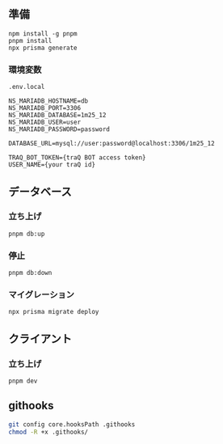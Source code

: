 ## 準備

```
npm install -g pnpm
pnpm install
npx prisma generate
```

### 環境変数

`.env.local`

```
NS_MARIADB_HOSTNAME=db
NS_MARIADB_PORT=3306
NS_MARIADB_DATABASE=1m25_12
NS_MARIADB_USER=user
NS_MARIADB_PASSWORD=password

DATABASE_URL=mysql://user:password@localhost:3306/1m25_12

TRAQ_BOT_TOKEN={traQ BOT access token}
USER_NAME={your traQ id}
```

## データベース

### 立ち上げ

```
pnpm db:up
```

### 停止

```
pnpm db:down
```

### マイグレーション

```
npx prisma migrate deploy
```

## クライアント

### 立ち上げ

```
pnpm dev
```

## githooks

```bash
git config core.hooksPath .githooks
chmod -R +x .githooks/
```
